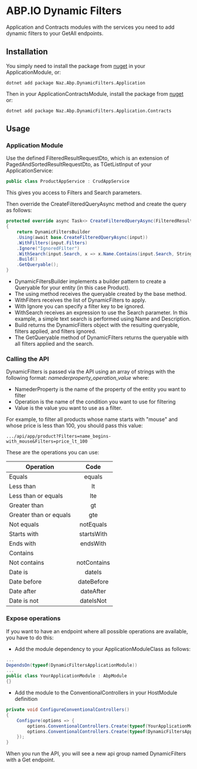 # ABP.IO Dynamic Filters

Application and Contracts modules with the services you need to add dynamic filters to your GetAll endpoints.

## Installation

You simply need to install the package from [nuget](https://www.nuget.org/packages/Naz.Abp.DynamicFilters.Application) in your ApplicationModule, or:

```
dotnet add package Naz.Abp.DynamicFilters.Application
```

Then in your ApplicationContractsModule, install the package from [nuget](https://www.nuget.org/packages/Naz.Abp.DynamicFilters.Application.Contracts) or:

```
dotnet add package Naz.Abp.DynamicFilters.Application.Contracts
```

## Usage

### Application Module

Use the defined FilteredResultRequestDto, which is an extension of PagedAndSortedResultRequestDto, as TGetListInput of your ApplicationService:

```cs 
public class ProductAppService : CrudAppService
```
This gives you access to Filters and Search parameters.

Then override the CreateFilteredQueryAsync method and create the query as follows:

```cs 
protected override async Task<> CreateFilteredQueryAsync(FilteredResultRequestDto input)
{ 
    return DynamicFiltersBuilder 
    .Using(await base.CreateFilteredQueryAsync(input)) 
    .WithFilters(input.Filters) 
    .Ignore("IgnoredFilter") 
    .WithSearch(input.Search, x => x.Name.Contains(input.Search, StringComparison.InvariantCultureIgnoreCase)) 
    .Build() 
    .GetQueryable();
}
```

- DynamicFiltersBuilder implements a builder pattern to create a Queryable for your entity (in this case Product).
- The using method receives the queryable created by the base method.
- WithFilters receives the list of DynamicFilters to apply.
- With Ignore you can specify a filter key to be ignored.
- WithSearch receives an expression to use the Search parameter. In this example, a simple text search is performed using Name and Description.
- Build returns the DynamicFilters object with the resulting queryable, filters applied, and filters ignored.
- The GetQueryable method of DynamicFilters returns the queryable with all filters applied and the search.

### Calling the API

DynamicFilters is passed via the API using an array of strings with the following format:
*namederproperty_operation_value* where:
- NamederProperty is the name of the property of the entity you want to filter
- Operation is the name of the condition you want to use for filtering
- Value is the value you want to use as a filter.

For example, to filter all products whose name starts with "mouse" and whose price is less than 100, you should pass this value:

```
.../api/app/product?Filters=name_begins-with_mouse&Filters=price_lt_100
```

These are the operations you can use:

| Operation | Code |
| ------------- |:-------------:|
| Equals | equals |
| Less than | lt |
| Less than or equals | lte |
| Greater than | gt |
| Greater than or equals | gte |
| Not equals | notEquals |
| Starts with | startsWith |
| Ends with | endsWith |
| Contains |
| Not contains | notContains |
| Date is | dateIs |
| Date before | dateBefore |
| Date after | dateAfter |
| Date is not | dateIsNot |

### Expose operations

If you want to have an endpoint where all possible operations are available, you have to do this:

- Add the module dependency to your ApplicationModuleClass as follows:
```cs
...
DependsOn(typeof(DynamicFiltersApplicationModule))
...
public class YourApplicationModule : AbpModule
{}
```

- Add the module to the ConventionalControllers in your HostModule definition

```cs 
private void ConfigureConventionalControllers() 
{ 
    Configure(options => { 
        options.ConventionalControllers.Create(typeof(YourApplicationModule).Assembly); 
        options.ConventionalControllers.Create(typeof(DynamicFiltersApplicationModule).Assembly); 
    }); 
}
```

When you run the API, you will see a new api group named DynamicFilters with a Get endpoint.
